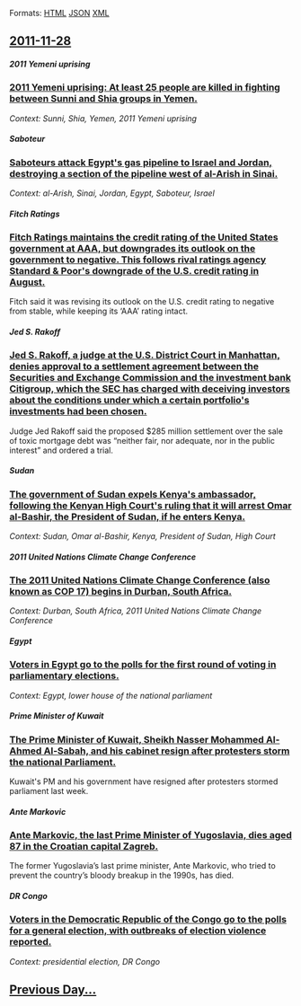 
Formats: [HTML](2011/11/28/index.html)  [JSON](2011/11/28/index.json)  [XML](2011/11/28/index.xml)  

## [2011-11-28](/news/2011/11/28/index.md)

##### 2011 Yemeni uprising
### [2011 Yemeni uprising: At least 25 people are killed in fighting between Sunni and Shia groups in Yemen. ](/news/2011/11/28/2011-yemeni-uprising-at-least-25-people-are-killed-in-fighting-between-sunni-and-shia-groups-in-yemen.md)
_Context: Sunni, Shia, Yemen, 2011 Yemeni uprising_

##### Saboteur
### [Saboteurs attack Egypt's gas pipeline to Israel and Jordan, destroying a section of the pipeline west of al-Arish in Sinai. ](/news/2011/11/28/saboteurs-attack-egypt-s-gas-pipeline-to-israel-and-jordan-destroying-a-section-of-the-pipeline-west-of-al-arish-in-sinai.md)
_Context: al-Arish, Sinai, Jordan, Egypt, Saboteur, Israel_

##### Fitch Ratings
### [Fitch Ratings maintains the credit rating of the United States government at AAA, but downgrades its outlook on the government to negative. This follows rival ratings agency Standard & Poor's downgrade of the U.S. credit rating in August. ](/news/2011/11/28/fitch-ratings-maintains-the-credit-rating-of-the-united-states-government-at-aaa-but-downgrades-its-outlook-on-the-government-to-negative.md)
Fitch said it was revising its outlook on the U.S. credit rating to negative from stable, while keeping its ‘AAA’ rating intact.

##### Jed S. Rakoff
### [Jed S. Rakoff, a judge at the U.S. District Court in Manhattan, denies approval to a settlement agreement between the Securities and Exchange Commission and the investment bank Citigroup, which the SEC has charged with deceiving investors about the conditions under which a certain portfolio's investments had been chosen. ](/news/2011/11/28/jed-s-rakoff-a-judge-at-the-u-s-district-court-in-manhattan-denies-approval-to-a-settlement-agreement-between-the-securities-and-exchang.md)
Judge Jed Rakoff said the proposed $285 million settlement over the sale of toxic mortgage debt was “neither fair, nor adequate, nor in the public interest” and ordered a trial.

##### Sudan
### [The government of Sudan expels Kenya's ambassador, following the Kenyan High Court's ruling that it will arrest Omar al-Bashir, the President of Sudan, if he enters Kenya. ](/news/2011/11/28/the-government-of-sudan-expels-kenya-s-ambassador-following-the-kenyan-high-court-s-ruling-that-it-will-arrest-omar-al-bashir-the-presiden.md)
_Context: Sudan, Omar al-Bashir, Kenya, President of Sudan, High Court_

##### 2011 United Nations Climate Change Conference
### [The 2011 United Nations Climate Change Conference (also known as COP 17) begins in Durban, South Africa. ](/news/2011/11/28/the-2011-united-nations-climate-change-conference-also-known-as-cop-17-begins-in-durban-south-africa.md)
_Context: Durban, South Africa, 2011 United Nations Climate Change Conference_

##### Egypt
### [Voters in Egypt go to the polls for the first round of voting in parliamentary elections. ](/news/2011/11/28/voters-in-egypt-go-to-the-polls-for-the-first-round-of-voting-in-parliamentary-elections.md)
_Context: Egypt, lower house of the national parliament_

##### Prime Minister of Kuwait
### [The Prime Minister of Kuwait, Sheikh Nasser Mohammed Al-Ahmed Al-Sabah, and his cabinet resign after protesters storm the national Parliament. ](/news/2011/11/28/the-prime-minister-of-kuwait-sheikh-nasser-mohammed-al-ahmed-al-sabah-and-his-cabinet-resign-after-protesters-storm-the-national-parliamen.md)
Kuwait&#039;s PM and his government have resigned after protesters stormed parliament last week.

##### Ante Markovic
### [Ante Markovic, the last Prime Minister of Yugoslavia, dies aged 87 in the Croatian capital Zagreb. ](/news/2011/11/28/ante-markovia-the-last-prime-minister-of-yugoslavia-dies-aged-87-in-the-croatian-capital-zagreb.md)
The former Yugoslavia&rsquo;s last prime minister, Ante Markovic, who tried to prevent the country&rsquo;s bloody breakup in the 1990s, has died.

##### DR Congo
### [Voters in the Democratic Republic of the Congo go to the polls for a general election, with outbreaks of election violence reported. ](/news/2011/11/28/voters-in-the-democratic-republic-of-the-congo-go-to-the-polls-for-a-general-election-with-outbreaks-of-election-violence-reported.md)
_Context: presidential election, DR Congo_

## [Previous Day...](/news/2011/11/27/index.md)

